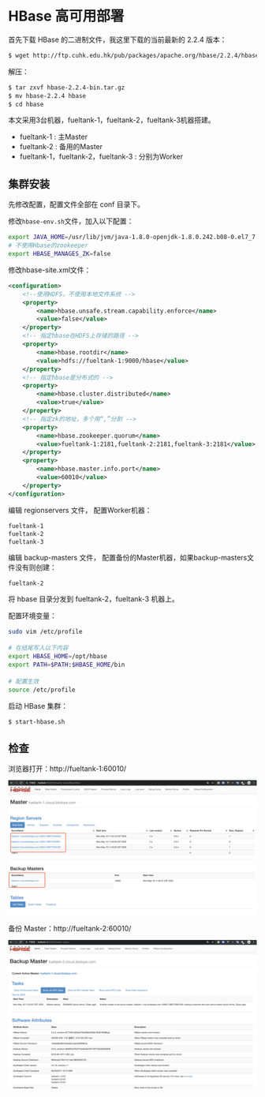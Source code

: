 # HBase 高可用部署

首先下载 HBase 的二进制文件，我这里下载的当前最新的 2.2.4 版本：

```bash
$ wget http://ftp.cuhk.edu.hk/pub/packages/apache.org/hbase/2.2.4/hbase-2.2.4-bin.tar.gz
```

解压：

```bash
$ tar zxvf hbase-2.2.4-bin.tar.gz
$ mv hbase-2.2.4 hbase
$ cd hbase
```

本文采用3台机器，fueltank-1，fueltank-2，fueltank-3机器搭建。

- fueltank-1 : 主Master
- fueltank-2 : 备用的Master
- fueltank-1，fueltank-2，fueltank-3 : 分别为Worker



## 集群安装

先修改配置，配置文件全部在 conf 目录下。

修改`hbase-env.sh`文件，加入以下配置：

```bash
export JAVA_HOME=/usr/lib/jvm/java-1.8.0-openjdk-1.8.0.242.b08-0.el7_7.x86_64
# 不使用Hbase的zookeeper
export HBASE_MANAGES_ZK=false
```

修改hbase-site.xml文件：

```xml
<configuration>
    <!--使用HDFS，不使用本地文件系统 -->
    <property>
        <name>hbase.unsafe.stream.capability.enforce</name>
        <value>false</value>
    </property>
    <!-- 指定hbase在HDFS上存储的路径 -->
    <property>
        <name>hbase.rootdir</name>
        <value>hdfs://fueltank-1:9000/hbase</value>
    </property>
    <!-- 指定hbase是分布式的 -->
    <property>
        <name>hbase.cluster.distributed</name>
        <value>true</value>
    </property>
    <!-- 指定zk的地址，多个用“,”分割 -->
    <property>
        <name>hbase.zookeeper.quorum</name>
        <value>fueltank-1:2181,fueltank-2:2181,fueltank-3:2181</value>
    </property>
    <property>
        <name>hbase.master.info.port</name>
        <value>60010</value>
    </property>
</configuration>
```

编辑 regionservers 文件， 配置Worker机器：

```
fueltank-1
fueltank-2
fueltank-3
```

编辑 backup-masters 文件， 配置备份的Master机器，如果backup-masters文件没有则创建：

```
fueltank-2
```

将 hbase 目录分发到 fueltank-2，fueltank-3 机器上。

配置环境变量：

```bash
sudo vim /etc/profile

# 在结尾写入以下内容
export HBASE_HOME=/opt/hbase
export PATH=$PATH:$HBASE_HOME/bin

# 配置生效
source /etc/profile
```

启动 HBase 集群：

```bash
$ start-hbase.sh 
```



## 检查

浏览器打开：http://fueltank-1:60010/

![image-20200518115631842](../../resource/image-20200518115631842.png)

备份 Master：http://fueltank-2:60010/

![image-20200518115744623](../../resource/image-20200518115744623.png)












